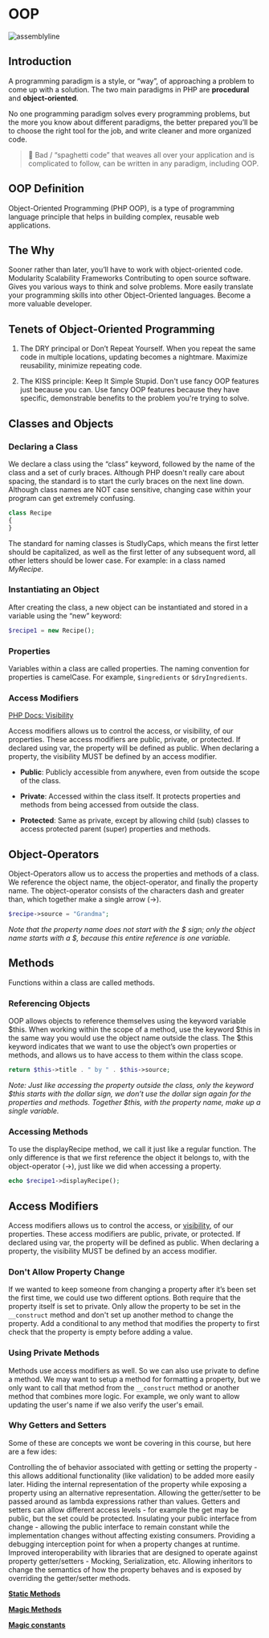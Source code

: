 # OOP

![assemblyline](https://media.giphy.com/media/2A3dXPpN6gqTGMatfY/200w_d.gif)

## Introduction

A programming paradigm is a style, or “way”, of approaching a problem to come up with a solution. The two main paradigms in PHP are **procedural** and **object-oriented**.

No one programming paradigm solves every programming problems, but the more you know about different paradigms, the better prepared you’ll be to choose the right tool for the job, and write cleaner and more organized code.

> :spaghetti: Bad / “spaghetti code” that weaves all over your application and is complicated to follow, can be written in any paradigm, including OOP.

## OOP Definition

Object-Oriented Programming (PHP OOP), is a type of programming language principle that helps in building complex, reusable web applications.

## The Why

Sooner rather than later, you’ll have to work with object-oriented code.
Modularity
Scalability
Frameworks
Contributing to open source software.
Gives you various ways to think and solve problems.
More easily translate your programming skills into other Object-Oriented languages.
Become a more valuable developer.

## Tenets of Object-Oriented Programming

1. The DRY principal or Don’t Repeat Yourself. When you repeat the same code in multiple locations, updating becomes a nightmare. Maximize reusability, minimize repeating code.

2. The KISS principle: Keep It Simple Stupid. Don't use fancy OOP features just because you can. Use fancy OOP features because they have specific, demonstrable benefits to the problem you're trying to solve.


## Classes and Objects

### Declaring a Class
We declare a class using the “class” keyword, followed by the name of the class and a set of curly braces. Although PHP doesn't really care about spacing, the standard is to start the curly braces on the next line down. Although class names are NOT case sensitive, changing case within your program can get extremely confusing.

```php
class Recipe
{
}
```

The standard for naming classes is StudlyCaps, which means the first letter should be capitalized, as well as the first letter of any subsequent word, all other letters should be lower case. For example: in a class named *MyRecipe*.

### Instantiating an Object
After creating the class, a new object can be instantiated and stored in a variable using the “new” keyword:

```php
$recipe1 = new Recipe();
```


### Properties
Variables within a class are called properties.
The naming convention for properties is camelCase. For example, `$ingredients` or `$dryIngredients`.

### Access Modifiers
[PHP Docs: Visibility](https://www.php.net/manual/en/language.oop5.visibility.php)

Access modifiers allows us to control the access, or visibility, of our properties. These access modifiers are public, private, or protected. If declared using var, the property will be defined as public. When declaring a property, the visibility MUST be defined by an access modifier.

* **Public**: Publicly accessible from anywhere, even from outside the scope of the class.

* **Private**: Accessed within the class itself. It protects properties and methods from being accessed from outside the class.

* **Protected**: Same as private, except by allowing child (sub) classes to access protected parent (super) properties and methods.


## Object-Operators

Object-Operators allow us to access the properties and methods of a class. We reference the object name, the object-operator, and finally the property name. The object-operator consists of the characters dash and greater than, which together make a single arrow (->).

```php
$recipe->source = "Grandma";
```

*Note that the property name does not start with the $ sign; only the object name starts with a $, because this entire reference is one variable.*

## Methods
Functions within a class are called methods.

### Referencing Objects
OOP allows objects to reference themselves using the keyword variable $this. When working within the scope of a method, use the keyword $this in the same way you would use the object name outside the class. The $this keyword indicates that we want to use the object’s own properties or methods, and allows us to have access to them within the class scope.

```php
return $this->title . " by " . $this->source;
```

*Note: Just like accessing the property outside the class, only the keyword $this starts with the dollar sign, we don’t use the dollar sign again for the properties and methods. Together $this, with the property name, make up a single variable.*

### Accessing Methods
To use the displayRecipe method, we call it just like a regular function. The only difference is that we first reference the object it belongs to, with the object-operator (->), just like we did when accessing a property.

```php
echo $recipe1->displayRecipe();
```


## Access Modifiers

Access modifiers allows us to control the access, or [visibility](https://www.php.net/manual/en/language.oop5.visibility.php), of our properties. These access modifiers are public, private, or protected. If declared using var, the property will be defined as public. When declaring a property, the visibility MUST be defined by an access modifier.

### Don't Allow Property Change
If we wanted to keep someone from changing a property after it’s been set the first time, we could use two different options. Both require that the property itself is set to private. Only allow the property to be set in the `__construct` method and don't set up another method to change the property. Add a conditional to any method that modifies the property to first check that the property is empty before adding a value.

### Using Private Methods
Methods use access modifiers as well. So we can also use private to define a method. We may want to setup a method for formatting a property, but we only want to call that method from the `__construct` method or another method that combines more logic. For example, we only want to allow updating the user's name if we also verify the user's email.


### Why Getters and Setters

Some of these are concepts we wont be covering in this course, but here are a few ides:

Controlling the of behavior associated with getting or setting the property - this allows additional functionality (like validation) to be added more easily later.
Hiding the internal representation of the property while exposing a property using an alternative representation.
Allowing the getter/setter to be passed around as lambda expressions rather than values.
Getters and setters can allow different access levels - for example the get may be public, but the set could be protected.
Insulating your public interface from change - allowing the public interface to remain constant while the implementation changes without affecting existing consumers.
Providing a debugging interception point for when a property changes at runtime.
Improved interoperability with libraries that are designed to operate against property getter/setters - Mocking, Serialization, etc.
Allowing inheritors to change the semantics of how the property behaves and is exposed by overriding the getter/setter methods.

**[Static Methods](https://www.php.net/manual/en/language.oop5.static.php)**

**[Magic Methods](https://www.php.net/manual/en/language.oop5.magic.php)**

**[Magic constants](https://www.php.net/manual/en/language.constants.predefined.php)**
